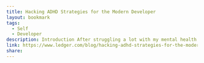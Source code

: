 ```yaml
---
title: Hacking ADHD Strategies for the Modern Developer
layout: bookmark
tags:
  - Self
  - Developer
description: Introduction After struggling a lot with my mental health (anxiety, depressive condition) for several years, I was diagnosed with Attention-Deficit/Hyperactivity Disorder, commonly known as ADHD, at the age of 44. This diagnosis shocked me a lot I wasn’t a wild child, in fact, I was even a good pupil. With the help of my therapist, […]
link: https://www.ledger.com/blog/hacking-adhd-strategies-for-the-modern-developer
share:
---
```


